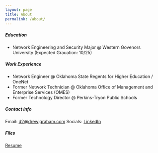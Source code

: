 ```yaml
---
layout: page
title: About
permalink: /about/
---
```


##### Education
- Network Engineering and Security Major @ Western Govenors University (Expected Grauation: 10/25)

##### Work Experience
- Network Engineer @ Oklahoma State Regents for Higher Education / OneNet
- Former Network Technician @ Oklahoma Office of Management and Enterprise Services (OMES)
- Former Technology Director @ Perkins-Tryon Public Schools

##### Contact Info
Email: [d2@drewjgraham.com](mailto:d2@drewjgraham.com)
Socials: [LinkedIn](https://www.linkedin.com/in/drew-graham-a84169157/)

##### Files
[Resume](https://www.drewjgraham.com/static/pdf/GRAHAMDREWJ_RESUME.pdf)

